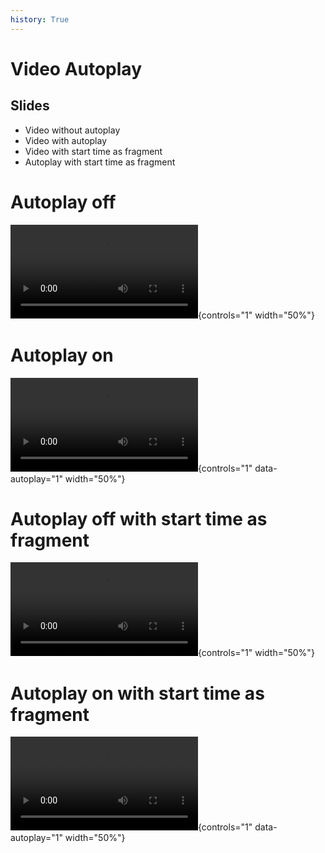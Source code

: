 ```yaml
---
history: True
---
```


# Video Autoplay

## Slides

-   Video without autoplay
-   Video with autoplay
-   Video with start time as fragment
-   Autoplay with start time as fragment

# Autoplay off

![](pacman-perfect-game.mp4){controls="1" width="50%"}

# Autoplay on

![](pacman-perfect-game.mp4#t=200){controls="1" data-autoplay="1" width="50%"}

# Autoplay off with start time as fragment

![](pacman-perfect-game.mp4){controls="1" width="50%"}

# Autoplay on with start time as fragment

![](pacman-perfect-game.mp4#t=200){controls="1" data-autoplay="1" width="50%"}
